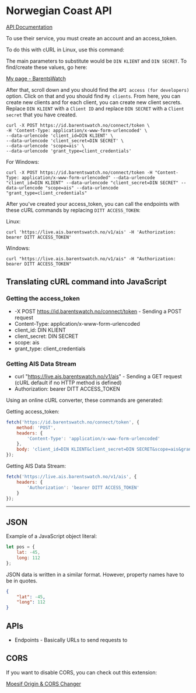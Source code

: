# Norwegian Coast API

[API Documentation](https://wiki.barentswatch.net/display/BO/AIS)

To use their service, you must create an account and an access_token.

To do this with cURL in Linux, use this command:

The main parameters to substitute would be `DIN KLIENT` and `DIN SECRET`. To find/create these values, go here:

[My page - BarentsWatch](https://www.barentswatch.no/minside/)

After that, scroll down and you should find the `API access (for developers)` option. Click on that and you should find `My clients`. From here, you can create new clients and for each client, you can create new client secrets. Replace `DIN KLIENT` with a `Client ID` and replace `DIN SECRET` with a `Client secret` that you have created.

```
curl -X POST https://id.barentswatch.no/connect/token \
-H 'Content-Type: application/x-www-form-urlencoded' \
--data-urlencode 'client_id=DIN KLIENT' \
--data-urlencode 'client_secret=DIN SECRET' \
--data-urlencode 'scope=ais' \
--data-urlencode 'grant_type=client_credentials'
```

For Windows:
```
curl -X POST https://id.barentswatch.no/connect/token -H "Content-Type: application/x-www-form-urlencoded" --data-urlencode "client_id=DIN KLIENT" --data-urlencode "client_secret=DIN SECRET" --data-urlencode "scope=ais" --data-urlencode "grant_type=client_credentials"
```

After you've created your access_token, you can call the endpoints with these cURL commands by replacing `DITT ACCESS_TOKEN`:

Linux:
```
curl 'https://live.ais.barentswatch.no/v1/ais' -H 'Authorization: bearer DITT ACCESS_TOKEN'
```

Windows:
```
curl "https://live.ais.barentswatch.no/v1/ais" -H "Authorization: bearer DITT ACCESS_TOKEN"
```

## Translating cURL command into JavaScript

### Getting the access_token
- -X POST https://id.barentswatch.no/connect/token - Sending a POST request
- Content-Type: application/x-www-form-urlencoded
- client_id: DIN KLIENT
- client_secret: DIN SECRET
- scope: ais
- grant_type: client_credentials

### Getting AIS Data Stream
- curl "https://live.ais.barentswatch.no/v1/ais" - Sending a GET request (cURL default if no HTTP method is defined)
- Authorization: bearer DITT ACCESS_TOKEN

Using an online cURL converter, these commands are generated:

Getting access_token:
```javascript
fetch('https://id.barentswatch.no/connect/token', {
    method: 'POST',
    headers: {
        'Content-Type': 'application/x-www-form-urlencoded'
    },
    body: 'client_id=DIN KLIENT&client_secret=DIN SECRET&scope=ais&grant_type=client_credentials'
});
```

Getting AIS Data Stream:
```javascript
fetch('https://live.ais.barentswatch.no/v1/ais', {
    headers: {
        'Authorization': 'bearer DITT ACCESS_TOKEN'
    }
});
```

---

## JSON

Example of a JavaScript object literal:
```javascript
let pos = {
    lat: -45,
    long: 112
};
```

JSON data is written in a similar format. However, property names have to be in quotes.

```json
{
    "lat": -45,
    "long": 112
}
```

## APIs
- Endpoints - Basically URLs to send requests to

## CORS
If you want to disable CORS, you can check out this extension:

[Moesif Origin & CORS Changer](https://chrome.google.com/webstore/detail/moesif-origin-cors-change/digfbfaphojjndkpccljibejjbppifbc)